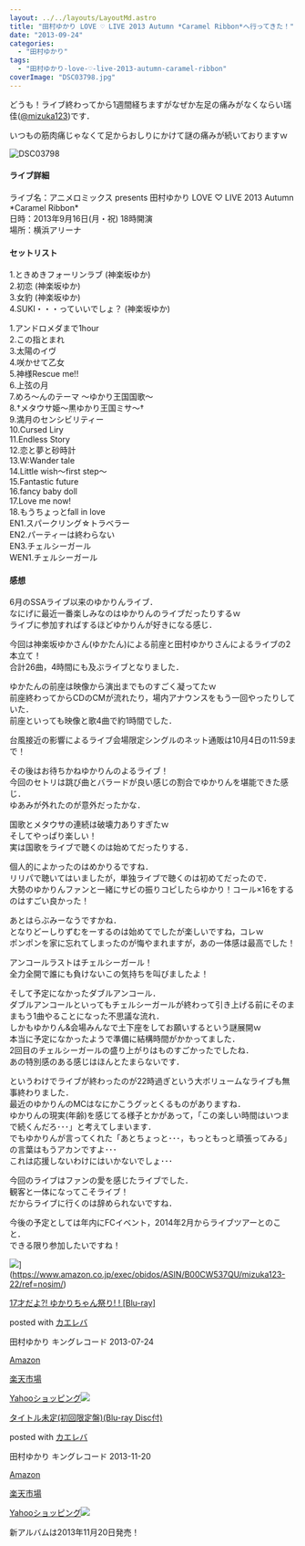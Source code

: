 ```yaml
---
layout: ../../layouts/LayoutMd.astro
title: "田村ゆかり LOVE ♡ LIVE 2013 Autumn *Caramel Ribbon*へ行ってきた！"
date: "2013-09-24"
categories: 
  - "田村ゆかり"
tags: 
  - "田村ゆかり-love-♡-live-2013-autumn-caramel-ribbon"
coverImage: "DSC03798.jpg"
---
```


どうも！ライブ終わってから1週間経ちますがなぜか左足の痛みがなくならい瑞佳([@mizuka123](https://twitter.com/mizuka123))です．

いつもの筋肉痛じゃなくて足からおしりにかけて謎の痛みが続いておりますｗ

![DSC03798](/archive/images/DSC03798_thumb.jpg "DSC03798")


#### ライブ詳細

ライブ名：アニメロミックス presents 田村ゆかり LOVE ♡ LIVE 2013 Autumn \*Caramel Ribbon\*  
日時：2013年9月16日(月・祝) 18時開演  
場所：横浜アリーナ

#### セットリスト

1.ときめきフォーリンラブ (神楽坂ゆか)  
2.初恋 (神楽坂ゆか)  
3.女豹 (神楽坂ゆか)  
4.SUKI・・・っていいでしょ？ (神楽坂ゆか)

1.アンドロメダまで1hour  
2.この指とまれ  
3.太陽のイヴ  
4.咲かせて乙女  
5.神様Rescue me!!  
6.上弦の月  
7.めろ～んのテーマ ～ゆかり王国国歌～  
8.†メタウサ姫～黒ゆかり王国ミサ～†  
9.満月のセンシビリティー  
10.Cursed Liry  
11.Endless Story  
12.恋と夢と砂時計  
13.W:Wander tale  
14.Little wish～first step～  
15.Fantastic future  
16.fancy baby doll  
17.Love me now!  
18.もうちょっとfall in love  
EN1.スパークリング☆トラベラー  
EN2.パーティーは終わらない  
EN3.チェルシーガール  
WEN1.チェルシーガール

#### 感想

6月のSSAライブ以来のゆかりんライブ．  
なにげに最近一番楽しみなのはゆかりんのライブだったりするｗ  
ライブに参加すればするほどゆかりんが好きになる感じ．

今回は神楽坂ゆかさん(ゆかたん)による前座と田村ゆかりさんによるライブの2本立て！  
合計26曲，4時間にも及ぶライブとなりました．

ゆかたんの前座は映像から演出までものすごく凝ってたｗ  
前座終わってからCDのCMが流れたり，場内アナウンスをもう一回やったりしていた．  
前座といっても映像と歌4曲で約1時間でした．

台風接近の影響によるライブ会場限定シングルのネット通販は10月4日の11:59まで！

その後はお待ちかねゆかりんのよるライブ！  
今回のセトリは跳び曲とバラードが良い感じの割合でゆかりんを堪能できた感じ．  
ゆあみが外れたのが意外だったかな．

国歌とメタウサの連続は破壊力ありすぎたｗ  
そしてやっぱり楽しい！  
実は国歌をライブで聴くのは始めてだったりする．

個人的によかったのはめかりるですね．  
リリパで聴いてはいましたが，単独ライブで聴くのは初めてだったので．  
大勢のゆかりんファンと一緒にサビの振りコピしたらゆかり！コール×16をするのはすごい良かった！

あとはらぶみーなうですかね．  
となりどーしりずむをーするのは始めてでしたが楽しいですね，コレｗ  
ポンポンを家に忘れてしまったのが悔やまれますが，あの一体感は最高でした！

アンコールラストはチェルシーガール！  
全力全開で誰にも負けないこの気持ちを叫びましたよ！

そして予定になかったダブルアンコール．  
ダブルアンコールといってもチェルシーガールが終わって引き上げる前にそのままもう1曲やることになった不思議な流れ．  
しかもゆかりん&会場みんなで土下座をしてお願いするという謎展開ｗ  
本当に予定になかったようで準備に結構時間がかかってました．  
2回目のチェルシーガールの盛り上がりはものすごかったでしたね．  
あの特別感のある感じはほんとたまらないです．

というわけでライブが終わったのが22時過ぎという大ボリュームなライブも無事終わりました．  
最近のゆかりんのMCはなにかこうグッとくるものがありますね．  
ゆかりんの現実(年齢)を感じてる様子とかがあって，「この楽しい時間はいつまで続くんだろ･･･」と考えてしまいます．  
でもゆかりんが言ってくれた「あとちょっと･･･，もっともっと頑張ってみる」の言葉はもうアカンですよ･･･  
これは応援しないわけにはいかないでしょ･･･

今回のライブはファンの愛を感じたライブでした．  
観客と一体になってこそライブ！  
だからライブに行くのは辞められないですね．

今後の予定としては年内にFCイベント，2014年2月からライブツアーとのこと．  
できる限り参加したいですね！

![](/archive/images/41NwR-xtRWL._SL160_.jpg)](https://www.amazon.co.jp/exec/obidos/ASIN/B00CW537QU/mizuka123-22/ref=nosim/)

[17才だよ?! ゆかりちゃん祭り! ! \[Blu-ray\]](https://www.amazon.co.jp/exec/obidos/ASIN/B00CW537QU/mizuka123-22/ref=nosim/)

posted with [カエレバ](http://kaereba.com)

田村ゆかり キングレコード 2013-07-24

[Amazon](http://www.amazon.co.jp/gp/search?keywords=%82%E4%82%A9%82%E8&__mk_ja_JP=%83J%83%5E%83J%83i&tag=mizuka123-22 "アマゾン")

[楽天市場](http://hb.afl.rakuten.co.jp/hgc/032b53ee.4b34c5ee.0f4a541e.f440145e/?pc=http%3A%2F%2Fsearch.rakuten.co.jp%2Fsearch%2Fmall%2F%25E3%2582%2586%25E3%2581%258B%25E3%2582%258A%2F-%2Ff.1-p.1-s.1-sf.0-st.A-v.2%3Fx%3D0%26scid%3Daf_ich_link_urltxt%26m%3Dhttp%3A%2F%2Fm.rakuten.co.jp%2F "楽天市場")

[Yahooショッピング![](//ad.jp.ap.valuecommerce.com/servlet/gifbanner?sid=3066752&pid=881990642)](//ck.jp.ap.valuecommerce.com/servlet/referral?sid=3066752&pid=881990642&vc_url=http%3A%2F%2Fshopping.search.yahoo.co.jp%2Fsearch%3FuIv%3Don%26ei%3DUTF-8%26tab_ex%3Dcommerce%26slider%3D0%26va%3D%25E3%2582%2586%25E3%2581%258B%25E3%2582%258A "Yahooショッピング")

[](https://www.amazon.co.jp/exec/obidos/ASIN/B00ENM1WN0/mizuka123-22/ref=nosim/)

[タイトル未定(初回限定盤)(Blu-ray Disc付)](https://www.amazon.co.jp/exec/obidos/ASIN/B00ENM1WN0/mizuka123-22/ref=nosim/)

posted with [カエレバ](http://kaereba.com)

田村ゆかり キングレコード 2013-11-20

[Amazon](http://www.amazon.co.jp/gp/search?keywords=Blu-ray%20Disc%95t&__mk_ja_JP=%83J%83%5E%83J%83i&tag=mizuka123-22 "アマゾン")

[楽天市場](http://hb.afl.rakuten.co.jp/hgc/032b53ee.4b34c5ee.0f4a541e.f440145e/?pc=http%3A%2F%2Fsearch.rakuten.co.jp%2Fsearch%2Fmall%2FBlu-ray%2520Disc%25E4%25BB%2598%2F-%2Ff.1-p.1-s.1-sf.0-st.A-v.2%3Fx%3D0%26scid%3Daf_ich_link_urltxt%26m%3Dhttp%3A%2F%2Fm.rakuten.co.jp%2F "楽天市場")

[Yahooショッピング![](//ad.jp.ap.valuecommerce.com/servlet/gifbanner?sid=3066752&pid=881990642)](//ck.jp.ap.valuecommerce.com/servlet/referral?sid=3066752&pid=881990642&vc_url=http%3A%2F%2Fshopping.search.yahoo.co.jp%2Fsearch%3FuIv%3Don%26ei%3DUTF-8%26tab_ex%3Dcommerce%26slider%3D0%26va%3DBlu-ray%2520Disc%25E4%25BB%2598 "Yahooショッピング")

新アルバムは2013年11月20日発売！
